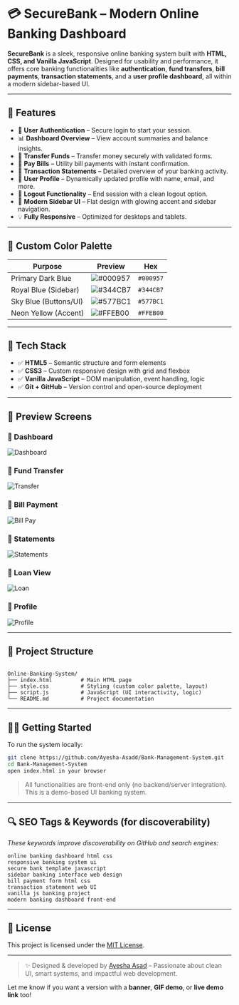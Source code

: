 # 💳 SecureBank – Modern Online Banking Dashboard

**SecureBank** is a sleek, responsive online banking system built with **HTML, CSS, and Vanilla JavaScript**. Designed for usability and performance, it offers core banking functionalities like **authentication**, **fund transfers**, **bill payments**, **transaction statements**, and a **user profile dashboard**, all within a modern sidebar-based UI.

---

## 🚀 Features

- 🔐 **User Authentication** – Secure login to start your session.
- 📊 **Dashboard Overview** – View account summaries and balance insights.
- 💸 **Transfer Funds** – Transfer money securely with validated forms.
- 🧾 **Pay Bills** – Utility bill payments with instant confirmation.
- 📄 **Transaction Statements** – Detailed overview of your banking activity.
- 👤 **User Profile** – Dynamically updated profile with name, email, and more.
- 🚪 **Logout Functionality** – End session with a clean logout option.
- 🎨 **Modern Sidebar UI** – Flat design with glowing accent and sidebar navigation.
- 💡 **Fully Responsive** – Optimized for desktops and tablets.

---

## 🎨 Custom Color Palette

| Purpose              | Preview | Hex        |
|----------------------|---------|------------|
| Primary Dark Blue    | ![#000957](https://placehold.co/20x20/000957/000957.png) | `#000957` |
| Royal Blue (Sidebar) | ![#344CB7](https://placehold.co/20x20/344CB7/344CB7.png) | `#344CB7` |
| Sky Blue (Buttons/UI)| ![#577BC1](https://placehold.co/20x20/577BC1/577BC1.png) | `#577BC1` |
| Neon Yellow (Accent) | ![#FFEB00](https://placehold.co/20x20/FFEB00/FFEB00.png) | `#FFEB00` |

---

## 🧰 Tech Stack

- ✅ **HTML5** – Semantic structure and form elements
- ✅ **CSS3** – Custom responsive design with grid and flexbox
- ✅ **Vanilla JavaScript** – DOM manipulation, event handling, logic
- ✅ **Git + GitHub** – Version control and open-source deployment

---

## 📸 Preview Screens

### 🔹 Dashboard  
![Dashboard](https://github.com/user-attachments/assets/12f56266-cfb4-433f-9958-e2a9c05ebe59)

### 🔹 Fund Transfer  
![Transfer](https://github.com/user-attachments/assets/04c38654-2fb0-4d8e-b091-f709376b1298)

### 🔹 Bill Payment  
![Bill Pay](https://github.com/user-attachments/assets/96f376ed-fc1e-4ed6-badb-f4552146de3b)

### 🔹 Statements  
![Statements](https://github.com/user-attachments/assets/3b8223a2-0d17-4f90-86dd-f3fb43c1acb1)

### 🔹 Loan View  
![Loan](https://github.com/user-attachments/assets/298a7945-b009-438d-8ab0-c29fd84f2c0d)

### 🔹 Profile  
![Profile](https://github.com/user-attachments/assets/0fab1171-91c6-4036-a8b6-ab284f88bc9d)

---

## 📁 Project Structure

```

Online-Banking-System/
├── index.html         # Main HTML page
├── style.css          # Styling (custom color palette, layout)
├── script.js          # JavaScript (UI interactivity, logic)
└── README.md          # Project documentation

````

---

## 🧑‍💻 Getting Started

To run the system locally:

```bash
git clone https://github.com/Ayesha-Asadd/Bank-Management-System.git
cd Bank-Management-System
open index.html in your browser
````

> All functionalities are front-end only (no backend/server integration). This is a demo-based UI banking system.

---

## 🔍 SEO Tags & Keywords (for discoverability)

*These keywords improve discoverability on GitHub and search engines:*

```
online banking dashboard html css
responsive banking system ui
secure bank template javascript
sidebar banking interface web design
bill payment form html css
transaction statement web UI
vanilla js banking project
modern banking dashboard front-end
```

---

## 📜 License

This project is licensed under the [MIT License](LICENSE).

---

> ✨ Designed & developed by [Ayesha Asad](https://github.com/Ayesha-Asadd) – Passionate about clean UI, smart systems, and impactful web development.

Let me know if you want a version with a **banner**, **GIF demo**, or **live demo link** too!
```
